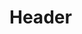 <!-- TITLE: Spell: Fortitude -->
<!-- SUBTITLE: Cloaks your target in an aura of protection, granting them increased hit points and armor class. -->

# Header